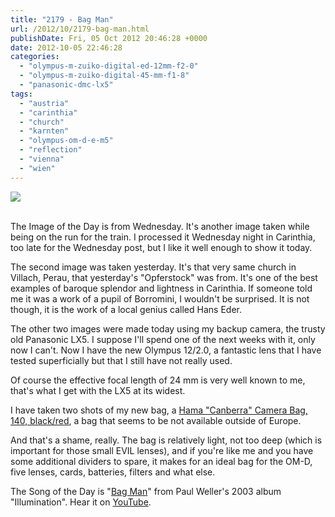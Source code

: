 ```yaml
---
title: "2179 - Bag Man"
url: /2012/10/2179-bag-man.html
publishDate: Fri, 05 Oct 2012 20:46:28 +0000
date: 2012-10-05 22:46:28
categories: 
  - "olympus-m-zuiko-digital-ed-12mm-f2-0"
  - "olympus-m-zuiko-digital-45-mm-f1-8"
  - "panasonic-dmc-lx5"
tags: 
  - "austria"
  - "carinthia"
  - "church"
  - "karnten"
  - "olympus-om-d-e-m5"
  - "reflection"
  - "vienna"
  - "wien"
---
```

<div class="container">
<div class="center"><a target="_blank" href="https://d25zfm9zpd7gm5.cloudfront.net/1200x1200/2012/20121003_174542_lr.jpg"><img src="https://d25zfm9zpd7gm5.cloudfront.net/0600x0600/2012/20121003_174542_lr.jpg" /></a></div>
</div>
<br />

The Image of the Day is from Wednesday. It's another image taken while being on the run for the train. I processed it Wednesday night in Carinthia, too late for the Wednesday post, but I like it well enough to show it today.

<a target="_blank" href="https://d25zfm9zpd7gm5.cloudfront.net/1200x1200/2012/20121004_153513_lr.jpg"><img style="margin: 0pt 0px 0pt 10px; float: right;" src="https://d25zfm9zpd7gm5.cloudfront.net/0150x0150/2012/20121004_153513_lr.jpg" alt="" border="0" /></a> The second image was taken yesterday. It's that very same church in Villach, Perau, that yesterday's "Opferstock" was from. It's one of the best examples of baroque splendor and lightness in Carinthia. If someone told me it was a work of a pupil of Borromini, I wouldn't be surprised. It is not though, it is the work of a local genius called Hans Eder.

<a target="_blank" href="https://d25zfm9zpd7gm5.cloudfront.net/1200x1200/2012/20121005_132221_lr.jpg"><img style="margin: 0pt 10px 0pt 0px; float: left;" src="https://d25zfm9zpd7gm5.cloudfront.net/0150x0150/2012/20121005_132221_lr.jpg" alt="" border="0" /></a> The other two images were made today using my backup camera, the trusty old Panasonic LX5. I suppose I'll spend one of the next weeks with it, only now I can't. Now I have the new Olympus 12/2.0, a fantastic lens that I have tested superficially but that I still have not really used.

Of course the effective focal length of 24 mm is very well known to me, that's what I get with the LX5 at its widest.

<a target="_blank" href="https://d25zfm9zpd7gm5.cloudfront.net/1200x1200/2012/20121005_132436_lr.jpg"><img style="margin: 0pt 0px 0pt 10px; float: right;" src="https://d25zfm9zpd7gm5.cloudfront.net/0150x0150/2012/20121005_132436_lr.jpg" alt="" border="0" /></a> I have taken two shots of my new bag, a <a href="http://www.hama.co.uk/00103680/hama-canberra-camera-bag-140-black-red" target="_blank">Hama "Canberra" Camera Bag, 140, black/red</a>, a bag that seems to be not available outside of Europe. 

And that's a shame, really. The bag is relatively light, not too deep (which is important for those small EVIL lenses), and if you're like me and you have some additional dividers to spare, it makes for an ideal bag for the OM-D, five lenses, cards, batteries, filters and what else.

 The Song of the Day is "<a href="http://www.lyricsmode.com/lyrics/p/paul_weller/bag_man.html" target="_blank">Bag Man</a>" from Paul Weller's 2003 album "Illumination". Hear it on <a href="http://www.youtube.com/watch?v=GVmYIb4sGnk" target="_blank">YouTube</a>.
